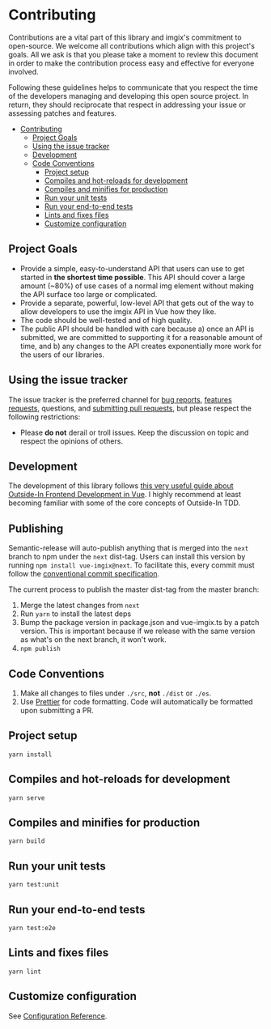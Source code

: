 # Contributing

Contributions are a vital part of this library and imgix's commitment to open-source. We welcome all contributions which align with this project's goals. All we ask is that you please take a moment to review this document in order to make the contribution process easy and effective for everyone involved.

Following these guidelines helps to communicate that you respect the time of
the developers managing and developing this open source project. In return,
they should reciprocate that respect in addressing your issue or assessing
patches and features.

<!-- NB: Run `npx markdown-toc CONTRIBUTING.md` to generate TOC :) -->

<!-- prettier-ignore-start -->

- [Contributing](#contributing)
  * [Project Goals](#project-goals)
  * [Using the issue tracker](#using-the-issue-tracker)
  * [Development](#development)
  * [Code Conventions](#code-conventions)
    + [Project setup](#project-setup)
    + [Compiles and hot-reloads for development](#compiles-and-hot-reloads-for-development)
    + [Compiles and minifies for production](#compiles-and-minifies-for-production)
    + [Run your unit tests](#run-your-unit-tests)
    + [Run your end-to-end tests](#run-your-end-to-end-tests)
    + [Lints and fixes files](#lints-and-fixes-files)
    + [Customize configuration](#customize-configuration)


<!-- prettier-ignore-end -->

## Project Goals

- Provide a simple, easy-to-understand API that users can use to get started in **the shortest time possible**. This API should cover a large amount (~80%) of use cases of a normal img element without making the API surface too large or complicated.
- Provide a separate, powerful, low-level API that gets out of the way to allow developers to use the imgix API in Vue how they like.
- The code should be well-tested and of high quality.
- The public API should be handled with care because a) once an API is submitted, we are committed to supporting it for a reasonable amount of time, and b) any changes to the API creates exponentially more work for the users of our libraries.

## Using the issue tracker

The issue tracker is the preferred channel for [bug reports](#bugs),
[features requests](#features), questions, and [submitting pull
requests](#pull-requests), but please respect the following restrictions:

- Please **do not** derail or troll issues. Keep the discussion on topic and
  respect the opinions of others.

## Development

The development of this library follows [this very useful guide about Outside-In Frontend Development in Vue](https://outsidein.dev/exercise-intro.html). I highly recommend at least becoming familiar with some of the core concepts of Outside-In TDD.

## Publishing

Semantic-release will auto-publish anything that is merged into the `next` branch to npm under the `next` dist-tag. Users can install this version by running `npm install vue-imgix@next`. To facilitate this, every commit must follow the [conventional commit specification](https://www.conventionalcommits.org/en/v1.0.0-beta.2/).

The current process to publish the master dist-tag from the master branch:

1. Merge the latest changes from `next`
1. Run `yarn` to install the latest deps
1. Bump the package version in package.json and vue-imgix.ts by a patch version. This is important because if we release with the same version as what's on the next branch, it won't work.
1. `npm publish`

## Code Conventions

1.  Make all changes to files under `./src`, **not** `./dist` or `./es`.
2.  Use [Prettier](https://prettier.io/) for code formatting. Code will automatically be formatted upon submitting a PR.

## Project setup

```
yarn install
```

## Compiles and hot-reloads for development

```
yarn serve
```

## Compiles and minifies for production

```
yarn build
```

## Run your unit tests

```
yarn test:unit
```

## Run your end-to-end tests

```
yarn test:e2e
```

## Lints and fixes files

```
yarn lint
```

## Customize configuration

See [Configuration Reference](https://cli.vuejs.org/config/).

